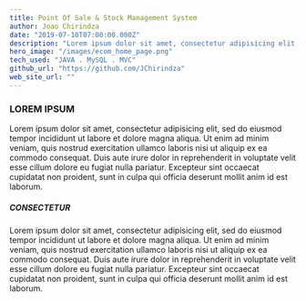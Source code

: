 ```yaml
---
title: Point Of Sale & Stock Management System
author: Joao Chirindza
date: "2019-07-10T07:00:00.000Z"
description: "Lorem ipsum dolor sit amet, consectetur adipisicing elit, sed do eiusmod tempor incididunt ut labore et dolore magna aliqua."
hero_image: "/images/ecom_home_page.png"
tech_used: "JAVA . MySQL . MVC"
github_url: "https://github.com/JChirindza"
web_site_url: ""
---
```


### LOREM IPSUM

Lorem ipsum dolor sit amet, consectetur adipisicing elit, sed do eiusmod
tempor incididunt ut labore et dolore magna aliqua. Ut enim ad minim veniam,
quis nostrud exercitation ullamco laboris nisi ut aliquip ex ea commodo
consequat. Duis aute irure dolor in reprehenderit in voluptate velit esse
cillum dolore eu fugiat nulla pariatur. Excepteur sint occaecat cupidatat non
proident, sunt in culpa qui officia deserunt mollit anim id est laborum.

##### CONSECTETUR

Lorem ipsum dolor sit amet, consectetur adipisicing elit, sed do eiusmod
tempor incididunt ut labore et dolore magna aliqua. Ut enim ad minim veniam,
quis nostrud exercitation ullamco laboris nisi ut aliquip ex ea commodo
consequat. Duis aute irure dolor in reprehenderit in voluptate velit esse
cillum dolore eu fugiat nulla pariatur. Excepteur sint occaecat cupidatat non
proident, sunt in culpa qui officia deserunt mollit anim id est laborum.
